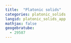 ```yaml
---
title:  "Platonic solids"
categories: platonic_solids
langid: platonic_solids_app
mathjax: false
geogebratube:
  - 29587
---
```


<div style="height: 400px;" id="applet_container29587"></div>
